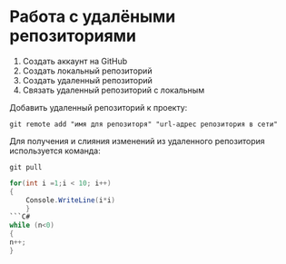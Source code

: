 # **Работа с удалёными репозиториями**
1. Создать аккаунт на GitHub
2. Создать локальный репозиторий
3. Создать удаленный репозиторий
4. Связать удаленный репозиторий с локальным

Добавить удаленный репозиторий к проекту:
```
git remote add "имя для репозиторя" "url-адрес репозитория в сети"
```
Для получения и слияния изменений из удаленного репозитория используется команда:
```
git pull
```
```C#
for(int i =1;i < 10; i++)
{
    Console.WriteLine(i*i)    
    }
```C#
while (n<0)
{
n++;
}
```
